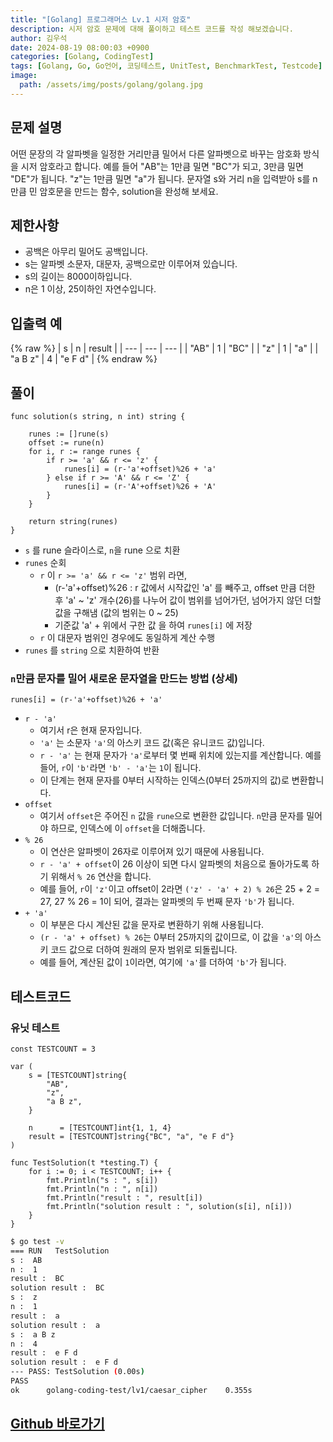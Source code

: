 ```yaml
---
title: "[Golang] 프로그래머스 Lv.1 시저 암호"
description: 시저 암호 문제에 대해 풀이하고 테스트 코드를 작성 해보겠습니다.
author: 김우석
date: 2024-08-19 08:00:03 +0900
categories: [Golang, CodingTest]
tags: [Golang, Go, Go언어, 코딩테스트, UnitTest, BenchmarkTest, Testcode]
image:
  path: /assets/img/posts/golang/golang.jpg
---
```


## 문제 설명
어떤 문장의 각 알파벳을 일정한 거리만큼 밀어서 다른 알파벳으로 바꾸는 암호화 방식을 시저 암호라고 합니다. 예를 들어 "AB"는 1만큼 밀면 "BC"가 되고, 3만큼 밀면 "DE"가 됩니다. "z"는 1만큼 밀면 "a"가 됩니다. 문자열 s와 거리 n을 입력받아 s를 n만큼 민 암호문을 만드는 함수, solution을 완성해 보세요.


## 제한사항
- 공백은 아무리 밀어도 공백입니다.
- s는 알파벳 소문자, 대문자, 공백으로만 이루어져 있습니다.
- s의 길이는 8000이하입니다.
- n은 1 이상, 25이하인 자연수입니다.


## 입출력 예
{% raw %}
| s | n | result |
| --- | --- | --- |
| "AB" | 1 | "BC" |
| "z" | 1 | "a" |
| "a B z" | 4 | "e F d" |
{% endraw %}


## 풀이 
```golang
func solution(s string, n int) string {

	runes := []rune(s)
	offset := rune(n)
	for i, r := range runes {
		if r >= 'a' && r <= 'z' {
			runes[i] = (r-'a'+offset)%26 + 'a'
		} else if r >= 'A' && r <= 'Z' {
			runes[i] = (r-'A'+offset)%26 + 'A'
		}
	}

	return string(runes)
}
```

- `s` 를 rune 슬라이스로, `n`을 rune 으로 치환
- `runes` 순회
	- `r` 이 `r >= 'a' && r <= 'z'` 범위 라면,
		- (r-'a'+offset)%26 : r 값에서 시작값인 'a' 를 빼주고, offset 만큼 더한 후 'a' ~ 'z' 개수(26)를 나누어 값이 범위를 넘어가던, 넘어가지 않던 더할 값을 구해냄 (값의 범위는 0 ~ 25)
		- 기준값 'a' + 위에서 구한 값 을 하여 `runes[i]` 에 저장
	- `r` 이 대문자 범위인 경우에도 동일하게 계산 수행
- `runes` 를 `string` 으로 치환하여 반환



### **`n`만큼 문자를 밀어 새로운 문자열을 만드는 방법 (상세)**

```golang
runes[i] = (r-'a'+offset)%26 + 'a'
```

- `r - 'a'`
	- 여기서 r은 현재 문자입니다.
	- `'a'` 는 소문자 `'a'`의 아스키 코드 값(혹은 유니코드 값)입니다.
	- `r - 'a'` 는 현재 문자가 `'a'`로부터 몇 번째 위치에 있는지를 계산합니다. 예를 들어, `r`이 `'b'`라면 `'b' - 'a'`는 `1`이 됩니다.
	- 이 단계는 현재 문자를 0부터 시작하는 인덱스(0부터 25까지의 값)로 변환합니다.
- `offset`
	- 여기서 `offset`은 주어진 `n` 값을 `rune`으로 변환한 값입니다. `n`만큼 문자를 밀어야 하므로, 인덱스에 이 `offset`을 더해줍니다.
- `% 26`
	- 이 연산은 알파벳이 26자로 이루어져 있기 때문에 사용됩니다.
	- `r - 'a' + offset`이 26 이상이 되면 다시 알파벳의 처음으로 돌아가도록 하기 위해서 `% 26` 연산을 합니다.
	- 예를 들어, `r`이 `'z'`이고 offset이 2라면 `('z' - 'a' + 2) % 26`은 25 + 2 = 27, 27 % 26 = 1이 되어, 결과는 알파벳의 두 번째 문자 `'b'`가 됩니다.
- `+ 'a'`
	- 이 부분은 다시 계산된 값을 문자로 변환하기 위해 사용됩니다.
	- `(r - 'a' + offset) % 26`는 0부터 25까지의 값이므로, 이 값을 `'a'`의 아스키 코드 값으로 더하여 원래의 문자 범위로 되돌립니다.
	- 예를 들어, 계산된 값이 `1`이라면, 여기에 `'a'`를 더하여 `'b'`가 됩니다.



## 테스트코드
### 유닛 테스트
```golang
const TESTCOUNT = 3

var (
	s = [TESTCOUNT]string{
		"AB",
		"z",
		"a B z",
	}

	n      = [TESTCOUNT]int{1, 1, 4}
	result = [TESTCOUNT]string{"BC", "a", "e F d"}
)

func TestSolution(t *testing.T) {
	for i := 0; i < TESTCOUNT; i++ {
		fmt.Println("s : ", s[i])
		fmt.Println("n : ", n[i])
		fmt.Println("result : ", result[i])
		fmt.Println("solution result : ", solution(s[i], n[i]))
	}
}
```

```bash
$ go test -v
=== RUN   TestSolution
s :  AB
n :  1
result :  BC
solution result :  BC
s :  z
n :  1
result :  a
solution result :  a
s :  a B z
n :  4
result :  e F d
solution result :  e F d      
--- PASS: TestSolution (0.00s)
PASS
ok      golang-coding-test/lv1/caesar_cipher    0.355s
```


## [Github 바로가기](https://github.com/kr-goos/golang-coding-test/tree/master/programmers/Lv1/caesar_cipher)